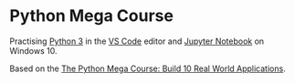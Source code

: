 # Python Mega Course

Practising [Python 3](https://www.python.org/) in the [VS Code](https://code.visualstudio.com/) editor and [Jupyter Notebook](https://jupyter.org/) on Windows 10.

Based on the [The Python Mega Course: Build 10 Real World Applications](https://www.udemy.com/course/the-python-mega-course/).
